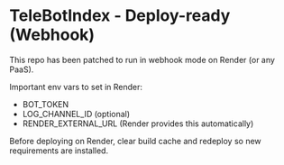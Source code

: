 # TeleBotIndex - Deploy-ready (Webhook)

This repo has been patched to run in webhook mode on Render (or any PaaS).

Important env vars to set in Render:
- BOT_TOKEN
- LOG_CHANNEL_ID (optional)
- RENDER_EXTERNAL_URL (Render provides this automatically)

Before deploying on Render, clear build cache and redeploy so new requirements are installed.

